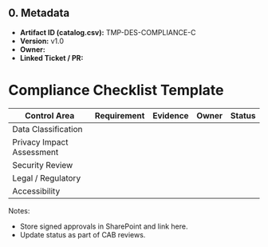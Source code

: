 ## 0. Metadata
- **Artifact ID (catalog.csv):** TMP-DES-COMPLIANCE-C
- **Version:** v1.0
- **Owner:** 
- **Linked Ticket / PR:** 

# Compliance Checklist Template

| Control Area | Requirement | Evidence | Owner | Status |
|--------------|-------------|----------|-------|--------|
| Data Classification | | | | |
| Privacy Impact Assessment | | | | |
| Security Review | | | | |
| Legal / Regulatory | | | | |
| Accessibility | | | | |

Notes:
- Store signed approvals in SharePoint and link here.
- Update status as part of CAB reviews.
